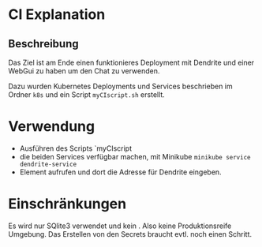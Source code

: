 # CI Explanation

## Beschreibung
Das Ziel ist am Ende einen funktionieres Deployment mit Dendrite und einer WebGui zu haben um den Chat zu verwenden.

Dazu wurden Kubernetes Deployments und Services beschrieben im Ordner `k8s` und ein Script `myCIscript.sh` erstellt.


# Verwendung
- Ausführen des Scripts `myCIscript
- die beiden Services verfügbar machen, mit Minikube `minikube service dendrite-service`
- Element aufrufen und dort die Adresse für Dendrite eingeben.


# Einschränkungen
Es wird nur SQlite3 verwendet und kein . Also keine Produktionsreife Umgebung.
Das Erstellen von den Secrets braucht evtl. noch einen Schritt.